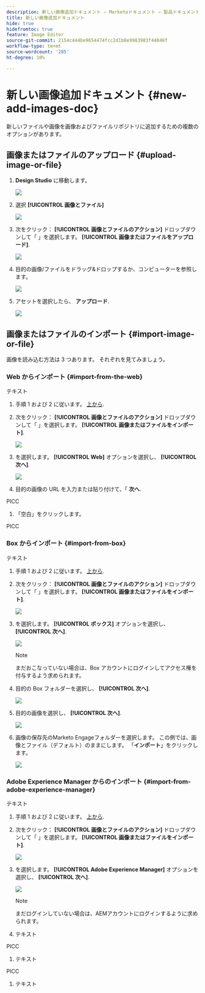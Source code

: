 ```yaml
---
description: 新しい画像追加ドキュメント — Marketoドキュメント — 製品ドキュメント
title: 新しい画像追加ドキュメント
hide: true
hidefromtoc: true
feature: Image Editor
source-git-commit: 2154c444be9654474fcc2d1b8e9983983f44846f
workflow-type: tm+mt
source-wordcount: '285'
ht-degree: 10%

---
```


# 新しい画像追加ドキュメント {#new-add-images-doc}

新しいファイルや画像を画像およびファイルリポジトリに追加するための複数のオプションがあります。

## 画像またはファイルのアップロード {#upload-image-or-file}

1. **Design Studio** に移動します。

   ![](assets/add-images-and-files-to-marketo-1.png)

1. 選択 **[!UICONTROL 画像とファイル]**

   ![](assets/add-images-and-files-to-marketo-2.png)

1. 次をクリック： **[!UICONTROL 画像とファイルのアクション]** ドロップダウンして「 」を選択します。 **[!UICONTROL 画像またはファイルをアップロード]**.

   ![](assets/add-images-and-files-to-marketo-3.png)

1. 目的の画像/ファイルをドラッグ&amp;ドロップするか、コンピューターを参照します。

   ![](assets/add-images-and-files-to-marketo-4.png)

1. アセットを選択したら、 **アップロード**.

   ![](assets/add-images-and-files-to-marketo-5.png)

## 画像またはファイルのインポート {#import-image-or-file}

画像を読み込む方法は 3 つあります。 それぞれを見てみましょう。

### Web からインポート {#import-from-the-web}

テキスト

1. 手順 1 および 2 に従います。 [上から](#upload-image-or-file).

1. 次をクリック： **[!UICONTROL 画像とファイルのアクション]** ドロップダウンして「 」を選択します。 **[!UICONTROL 画像またはファイルをインポート]**.

   ![](assets/add-images-and-files-to-marketo-6.png)

1. を選択します。 **[!UICONTROL Web]** オプションを選択し、 **[!UICONTROL 次へ]**.

   ![](assets/add-images-and-files-to-marketo-7.png)

1. 目的の画像の URL を入力または貼り付けて、「 **次へ**.

PICC

1. 「空白」をクリックします。

PICC

### Box からインポート {#import-from-box}

テキスト

1. 手順 1 および 2 に従います。 [上から](#upload-image-or-file).

1. 次をクリック： **[!UICONTROL 画像とファイルのアクション]** ドロップダウンして「 」を選択します。 **[!UICONTROL 画像またはファイルをインポート]**.

   ![](assets/add-images-and-files-to-marketo-10.png)

1. を選択します。 **[!UICONTROL ボックス]** オプションを選択し、 **[!UICONTROL 次へ]**.

   ![](assets/add-images-and-files-to-marketo-11.png)

   >[!NOTE]
   >
   >まだおこなっていない場合は、Box アカウントにログインしてアクセス権を付与するよう求められます。

1. 目的の Box フォルダーを選択し、 **[!UICONTROL 次へ]**.

   ![](assets/add-images-and-files-to-marketo-12.png)

1. 目的の画像を選択し、 **[!UICONTROL 次へ]**.

   ![](assets/add-images-and-files-to-marketo-13.png)

1. 画像の保存先のMarketo Engageフォルダーを選択します。 この例では、画像とファイル（デフォルト）のままにします。 「**インポート**」をクリックします。

   ![](assets/add-images-and-files-to-marketo-14.png)

### Adobe Experience Manager からのインポート {#import-from-adobe-experience-manager}

テキスト

1. 手順 1 および 2 に従います。 [上から](#upload-image-or-file).

1. 次をクリック： **[!UICONTROL 画像とファイルのアクション]** ドロップダウンして「 」を選択します。 **[!UICONTROL 画像またはファイルをインポート]**.

   ![](assets/add-images-and-files-to-marketo-15.png)

1. を選択します。 **[!UICONTROL Adobe Experience Manager]** オプションを選択し、 **[!UICONTROL 次へ]**.

   ![](assets/add-images-and-files-to-marketo-16.png)

   >[!NOTE]
   >
   >まだログインしていない場合は、AEMアカウントにログインするように求められます。

1. テキスト

PICC

1. テキスト

PICC

1. テキスト

